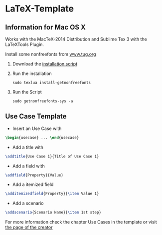LaTeX-Template
=============


## Information for Mac OS X

Works with the MacTeX-2014 Distribution and Sublime Tex 3 with the LaTeXTools Plugin.

Install some nonfreefonts from www.tug.org

1. Download the [installation script](http://www.tug.org/fonts/getnonfreefonts/install-getnonfreefonts)
2. Run the installation

	```sudo texlua install-getnonfreefonts```
3. Run the Script

	```sudo getnonfreefonts-sys -a```

## Use Case Template ##

 * Insert an Use Case with
 ```latex
 \begin{usecase} ... \end{usecase}
 ```
 * Add a title with
 ```latex
 \addtitle{Use Case 1}{Title of Use Case 1}
 ```
 * Add a field with
 ```latex
 \addfield{Property}{Value}
 ```
 * Add a itemized field
 ```latex
 \additemizedfield{Property}{\item Value 1}
 ```
 * Add a scenario
 ```latex
 \addscenario{Scenario Name}{\item 1st step}
 ```

 For more information check the chapter Use Cases in the template or visit [the page of the creator](http://www.tomdesair.com/blog/2012/04/latex-template-for-use-cases/)